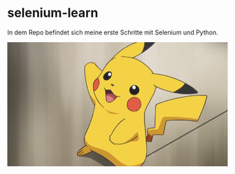 # selenium-learn

In dem Repo befindet sich meine erste Schritte mit Selenium und Python.

![pika](pika.jpg?raw=true "pika")
